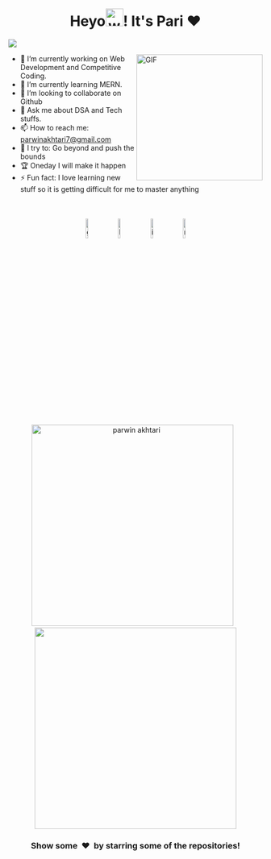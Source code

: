 <h1 align="center">Heyo<img alt="wave" src="https://emojis.slackmojis.com/emojis/images/1588177020/8809/wave_hello.gif?1588177020" width="35">! It's Pari ❤  </h1>

![](https://activity-graph.herokuapp.com/graph?username=parwinakhtari&theme=react-dark&hide_border=true&area=true)

<img align="right" height="250px" alt="GIF" src="https://cdna.artstation.com/p/assets/images/images/008/239/984/large/hanna-shmakova-busines-woman-signature-image2.jpg?1511406332" padding="5px" />

- 🔭 I’m currently working on Web Development and Competitive Coding.
- 🌱 I’m currently learning MERN.
- 👯 I’m looking to collaborate on Github
- 💬 Ask me about DSA and Tech stuffs.
- 📫 How to reach me: parwinakhtari7@gmail.com
- 🧗 I try to: Go beyond and push the bounds
- 🏆 Oneday I will make it happen 
- ⚡ Fun fact: I love learning new stuff so it is getting difficult for me to master anything 

</br>




<p align="center" >
	<a href="https://github.com/parwinakhtari"><img alt="github" width="10%" style="padding:5px" src="https://img.icons8.com/clouds/100/000000/github.png"/></a>
	<a href="https://www.linkedin.com/in/parwin-akhtari-9599981a9/"><img alt="linkedin" width="10%" style="padding:5px" src="https://img.icons8.com/clouds/100/000000/linkedin.png"/></a>
	<a href="https://www.instagram.com/_.pari.19._/"><img alt="instagram" width="10%" style="padding:5px" src="https://img.icons8.com/clouds/100/000000/instagram.png"/></a>
	<a href="https://parwinakhtari7.medium.com/"><img alt="medium" width="10%" style="padding:5px" src="https://img.icons8.com/clouds/100/000000/goodnotes.png"/></a>
	
</p>



<p align='center'><img width="400px" src="https://github-readme-streak-stats.herokuapp.com/?user=parwinakhtari&theme=radical" alt="parwin akhtari" />&nbsp; &nbsp;<img width="400px" src="https://github-readme-stats.vercel.app/api?username=parwinakhtari&count_private=true&theme=radical"/></p>

<!--START_SECTION_PROFILE_VIEWS:readme-info-->
<!--END_SECTION_PROFILE_VIEWS:readme-info-->

<!--START_SECTION_LINES_OF_CODE:readme-info-->
<!--END_SECTION_LINES_OF_CODE:readme-info-->

<!--START_CONTRIBUTIONS:readme-info-->
<!--END_CONTRIBUTIONS:readme-info-->

<!--START_SECTION_DAILY_COMMIT:readme-info-->
<!--END_SECTION_DAILY_COMMIT:readme-info-->

<!--START_SECTION_WEEKLY_COMMIT:readme-info-->
<!--END_SECTION_WEEKLY_COMMIT:readme-info-->

<!--START_SECTION_LANGUAGE:readme-info-->
<!--END_SECTION_LANGUAGE:readme-info-->

<h3 align='center'>Show some &nbsp;❤️&nbsp; by starring some of the repositories! </h3> 



